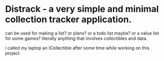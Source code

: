 # Distrack - a very simple and minimal collection tracker application.

can be used for making a list? or plans? or a todo list maybe? or a value list for some games? literally anything that involves collectibles and data.

i called my laptop an ICollectible after some time while working on this project.
